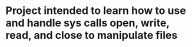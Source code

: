 # Project intended to learn how to use and handle sys calls open, write, read, and close to manipulate files
